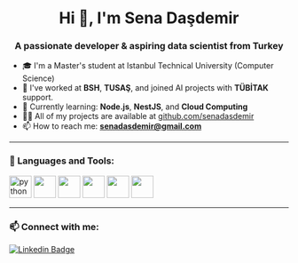 <h1 align="center">Hi 👋, I'm Sena Daşdemir</h1>
<h3 align="center">A passionate developer & aspiring data scientist from Turkey</h3>

- 🎓 I'm a Master's student at Istanbul Technical University (Computer Science)
- 💼 I've worked at **BSH**, **TUSAŞ**, and joined AI projects with **TÜBİTAK** support.
- 🌱 Currently learning: **Node.js**, **NestJS**, and **Cloud Computing**
- 👨‍💻 All of my projects are available at [github.com/senadasdemir](https://github.com/senadasdemir)
- 📫 How to reach me: **senadasdemir@gmail.com**

---

### 🧰 Languages and Tools:
<p align="left">
  <img src="https://cdn.jsdelivr.net/gh/devicons/devicon/icons/python/python-original.svg" alt="python" width="40" height="40"/>
  <img src="https://cdn.jsdelivr.net/gh/devicons/devicon/icons/javascript/javascript-original.svg" width="40" height="40"/>
  <img src="https://cdn.jsdelivr.net/gh/devicons/devicon/icons/react/react-original.svg" width="40" height="40"/>
  <img src="https://cdn.jsdelivr.net/gh/devicons/devicon/icons/nodejs/nodejs-original.svg" width="40" height="40"/>
  <img src="https://cdn.jsdelivr.net/gh/devicons/devicon/icons/docker/docker-original.svg" width="40" height="40"/>
  <img src="https://cdn.jsdelivr.net/gh/devicons/devicon/icons/postgresql/postgresql-original.svg" width="40" height="40"/>
</p>

---

### 📫 Connect with me:

[![Linkedin Badge](https://img.shields.io/badge/-SenaDaşdemir-blue?style=flat-square&logo=Linkedin&logoColor=white&link=https://linkedin.com/in/sena-dasdemir/)](https://linkedin.com/in/sena-dasdemir/)
